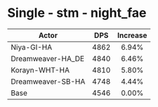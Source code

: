 # Single - stm - night_fae
| Actor | DPS | Increase |
|---|:---:|:---:|
|Niya-GI-HA|4862|6.94%|
|Dreamweaver-HA_DE|4840|6.46%|
|Korayn-WHT-HA|4810|5.80%|
|Dreamweaver-SB-HA|4748|4.44%|
|Base|4546|0.00%|

